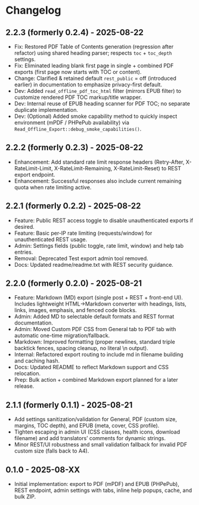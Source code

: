# Changelog

## 2.2.3 (formerly 0.2.4) - 2025-08-22
- Fix: Restored PDF Table of Contents generation (regression after refactor) using shared heading parser; respects `toc` + `toc_depth` settings.
- Fix: Eliminated leading blank first page in single + combined PDF exports (first page now starts with TOC or content).
- Change: Clarified & retained default `rest_public` = off (introduced earlier) in documentation to emphasize privacy-first default.
- Dev: Added `read_offline_pdf_toc_html` filter (mirrors EPUB filter) to customize rendered PDF TOC markup/title wrapper.
- Dev: Internal reuse of EPUB heading scanner for PDF TOC; no separate duplicate implementation.
- Dev: (Optional) Added smoke capability method to quickly inspect environment (mPDF / PHPePub availability) via `Read_Offline_Export::debug_smoke_capabilities()`.

## 2.2.2 (formerly 0.2.3) - 2025-08-22
- Enhancement: Add standard rate limit response headers (Retry-After, X-RateLimit-Limit, X-RateLimit-Remaining, X-RateLimit-Reset) to REST export endpoint.
- Enhancement: Successful responses also include current remaining quota when rate limiting active.

## 2.2.1 (formerly 0.2.2) - 2025-08-22
- Feature: Public REST access toggle to disable unauthenticated exports if desired.
- Feature: Basic per-IP rate limiting (requests/window) for unauthenticated REST usage.
- Admin: Settings fields (public toggle, rate limit, window) and help tab entries.
- Removal: Deprecated Test export admin tool removed.
- Docs: Updated readme/readme.txt with REST security guidance.

## 2.2.0 (formerly 0.2.0) - 2025-08-21
- Feature: Markdown (MD) export (single post + REST + front-end UI). Includes lightweight HTML→Markdown converter with headings, lists, links, images, emphasis, and fenced code blocks.
- Admin: Added MD to selectable default formats and REST format documentation.
- Admin: Moved Custom PDF CSS from General tab to PDF tab with automatic one-time migration/fallback.
- Markdown: Improved formatting (proper newlines, standard triple backtick fences, spacing cleanup, no literal \n output).
- Internal: Refactored export routing to include md in filename building and caching hash.
- Docs: Updated README to reflect Markdown support and CSS relocation.
- Prep: Bulk action + combined Markdown export planned for a later release.

## 2.1.1 (formerly 0.1.1) - 2025-08-21
- Add settings sanitization/validation for General, PDF (custom size, margins, TOC depth), and EPUB (meta, cover, CSS profile).
- Tighten escaping in admin UI (CSS classes, health icons, download filename) and add translators’ comments for dynamic strings.
- Minor REST/UI robustness and small validation fallback for invalid PDF custom size (falls back to A4).

## 0.1.0 - 2025-08-XX
- Initial implementation: export to PDF (mPDF) and EPUB (PHPePub), REST endpoint, admin settings with tabs, inline help popups, cache, and bulk ZIP.
